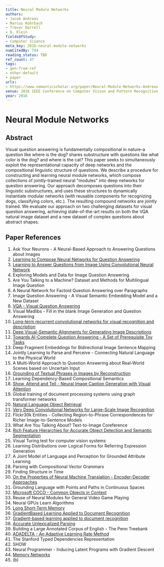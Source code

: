 ```yaml
---
title: Neural Module Networks
authors:
- Jacob Andreas
- Marcus Rohrbach
- Trevor Darrell
- D. Klein
fieldsOfStudy:
- Computer Science
meta_key: 2016-neural-module-networks
numCitedBy: 744
reading_status: TBD
ref_count: 47
tags:
- gen-from-ref
- other-default
- paper
urls:
- https://www.semanticscholar.org/paper/Neural-Module-Networks-Andreas-Rohrbach/21c99706bb26e9012bfb4d8d48009a3d45af59b2?sort=total-citations
venue: 2016 IEEE Conference on Computer Vision and Pattern Recognition (CVPR)
year: 2016
---
```


# Neural Module Networks

## Abstract

Visual question answering is fundamentally compositional in nature-a question like where is the dog? shares substructure with questions like what color is the dog? and where is the cat? This paper seeks to simultaneously exploit the representational capacity of deep networks and the compositional linguistic structure of questions. We describe a procedure for constructing and learning neural module networks, which compose collections of jointly-trained neural "modules" into deep networks for question answering. Our approach decomposes questions into their linguistic substructures, and uses these structures to dynamically instantiate modular networks (with reusable components for recognizing dogs, classifying colors, etc.). The resulting compound networks are jointly trained. We evaluate our approach on two challenging datasets for visual question answering, achieving state-of-the-art results on both the VQA natural image dataset and a new dataset of complex questions about abstract shapes.

## Paper References

1. Ask Your Neurons - A Neural-Based Approach to Answering Questions about Images
2. [Learning to Compose Neural Networks for Question Answering](2016-learning-to-compose-neural-networks-for-question-answering)
3. [Learning to Answer Questions from Image Using Convolutional Neural Network](2016-learning-to-answer-questions-from-image-using-convolutional-neural-network)
4. Exploring Models and Data for Image Question Answering
5. Are You Talking to a Machine? Dataset and Methods for Multilingual Image Question
6. A Neural Network for Factoid Question Answering over Paragraphs
7. Image Question Answering - A Visual Semantic Embedding Model and a New Dataset
8. [VQA - Visual Question Answering](2015-vqa-visual-question-answering)
9. Visual Madlibs - Fill in the blank Image Generation and Question Answering
10. [Long-term recurrent convolutional networks for visual recognition and description](2015-long-term-recurrent-convolutional-networks-for-visual-recognition-and-description)
11. [Deep Visual-Semantic Alignments for Generating Image Descriptions](2017-deep-visual-semantic-alignments-for-generating-image-descriptions)
12. [Towards AI-Complete Question Answering - A Set of Prerequisite Toy Tasks](2016-towards-ai-complete-question-answering-a-set-of-prerequisite-toy-tasks)
13. Deep Fragment Embeddings for Bidirectional Image Sentence Mapping
14. Jointly Learning to Parse and Perceive - Connecting Natural Language to the Physical World
15. A Multi-World Approach to Question Answering about Real-World Scenes based on Uncertain Input
16. [Grounding of Textual Phrases in Images by Reconstruction](2016-grounding-of-textual-phrases-in-images-by-reconstruction)
17. Learning Dependency-Based Compositional Semantics
18. [Show, Attend and Tell - Neural Image Caption Generation with Visual Attention](2015-show-attend-and-tell-neural-image-caption-generation-with-visual-attention)
19. Global training of document processing systems using graph transformer networks
20. [Natural Language Object Retrieval](2016-natural-language-object-retrieval)
21. [Very Deep Convolutional Networks for Large-Scale Image Recognition](2014-vggnet.md)
22. Flickr30k Entities - Collecting Region-to-Phrase Correspondences for Richer Image-to-Sentence Models
23. What Are You Talking About? Text-to-Image Coreference
24. [Rich Feature Hierarchies for Accurate Object Detection and Semantic Segmentation](2014-rich-feature-hierarchies-for-accurate-object-detection-and-semantic-segmentation)
25. Visual Turing test for computer vision systems
26. Learning Distributions over Logical Forms for Referring Expression Generation
27. A Joint Model of Language and Perception for Grounded Attribute Learning
28. Parsing with Compositional Vector Grammars
29. Finding Structure in Time
30. [On the Properties of Neural Machine Translation - Encoder-Decoder Approaches](2014-on-the-properties-of-neural-machine-translation-encoder-decoder-approaches)
31. Grounding Language with Points and Paths in Continuous Spaces
32. [Microsoft COCO - Common Objects in Context](2014-microsoft-coco-common-objects-in-context)
33. Reuse of Neural Modules for General Video Game Playing
34. Neural GPUs Learn Algorithms
35. [Long Short-Term Memory](1997-long-short-term-memory)
36. [GradientBased Learning Applied to Document Recognition](2001-gradientbased-learning-applied-to-document-recognition)
37. [Gradient-based learning applied to document recognition](1998-lenet5.md)
38. [Accurate Unlexicalized Parsing](2003-accurate-unlexicalized-parsing)
39. Building a Large Annotated Corpus of English - The Penn Treebank
40. [ADADELTA - An Adaptive Learning Rate Method](2012-adadelta-an-adaptive-learning-rate-method)
41. The Stanford Typed Dependencies Representation
42. SHOW
43. Neural Programmer - Inducing Latent Programs with Gradient Descent
44. [Memory Networks](2015-memory-networks)
45. (b)

